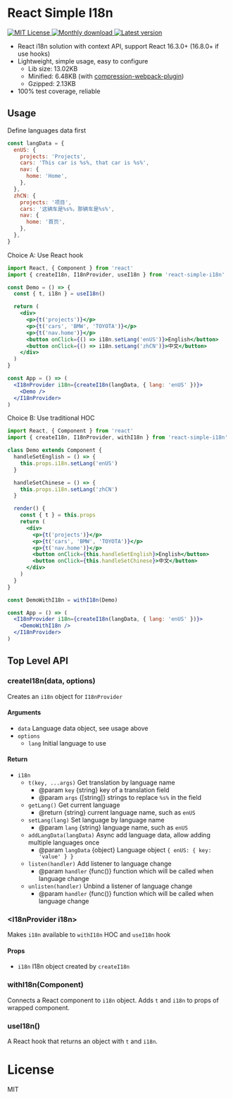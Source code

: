 # React Simple I18n

<div>
  <a href="https://www.npmjs.com/package/react-simple-i18n" title="MIT License">
    <img src="https://img.shields.io/npm/l/react-simple-i18n.svg?color=brightgreen" alt="MIT License">
  </a>
  <a href="https://www.npmjs.com/package/react-simple-i18n" title="Monthly download">
    <img src="https://img.shields.io/npm/dm/react-simple-i18n.svg?color=green" alt="Monthly download">
  </a>
  <a href="https://www.npmjs.com/package/react-simple-i18n" title="Latest version">
    <img src="https://img.shields.io/npm/v/react-simple-i18n.svg" alt="Latest version">
  </a>
</div>

- React i18n solution with context API, support React 16.3.0+ (16.8.0+ if use hooks)
- Lightweight, simple usage, easy to configure
    - Lib size: 13.02KB
    - Minified: 6.48KB (with [compression-webpack-plugin](https://github.com/webpack-contrib/compression-webpack-plugin))
    - Gzipped: 2.13KB
- 100% test coverage, reliable

## Usage

Define languages data first
```jsx
const langData = {
  enUS: {
    projects: 'Projects',
    cars: 'This car is %s%, that car is %s%',
    nav: {
      home: 'Home',
    },
  },
  zhCN: {
    projects: '项目',
    cars: '这辆车是%s%，那辆车是%s%',
    nav: {
      home: '首页',
    },
  },
}
```

Choice A: Use React hook
```jsx
import React, { Component } from 'react'
import { createI18n, I18nProvider, useI18n } from 'react-simple-i18n'

const Demo = () => {
  const { t, i18n } = useI18n()

  return (
    <div>
      <p>{t('projects')}</p>
      <p>{t('cars', 'BMW', 'TOYOTA')}</p>
      <p>{t('nav.home')}</p>
      <button onClick={() => i18n.setLang('enUS')}>English</button>
      <button onClick={() => i18n.setLang('zhCN')}>中文</button>
    </div>
  )
}

const App = () => (
  <I18nProvider i18n={createI18n(langData, { lang: 'enUS' })}>
    <Demo />
  </I18nProvider>
)
```

Choice B: Use traditional HOC
```jsx
import React, { Component } from 'react'
import { createI18n, I18nProvider, withI18n } from 'react-simple-i18n'

class Demo extends Component {
  handleSetEnglish = () => {
    this.props.i18n.setLang('enUS')
  }

  handleSetChinese = () => {
    this.props.i18n.setLang('zhCN')
  }

  render() {
    const { t } = this.props
    return (
      <div>
        <p>{t('projects')}</p>
        <p>{t('cars', 'BMW', 'TOYOTA')}</p>
        <p>{t('nav.home')}</p>
        <button onClick={this.handleSetEnglish}>English</button>
        <button onClick={this.handleSetChinese}>中文</button>
      </div>
    )
  }
}

const DemoWithI18n = withI18n(Demo)

const App = () => (
  <I18nProvider i18n={createI18n(langData, { lang: 'enUS' })}>
    <DemoWithI18n />
  </I18nProvider>
)
```

## Top Level API

### createI18n(data, options)

Creates an `i18n` object for `I18nProvider`

#### Arguments

- `data` Language data object, see usage above
- `options`
  - `lang` Initial language to use

#### Return

- `i18n`
  - `t(key, ...args)` Get translation by language name
    - @param `key` {string} key of a translation field
    - @param `args` {[string]} strings to replace `%s%` in the field
  - `getLang()` Get current language
    - @return {string} current language name, such as `enUS`
  - `setLang(lang)` Set language by language name
    - @param `lang` {string} language name, such as `enUS`
  - `addLangData(langData)` Async add language data, allow adding multiple languages once
    - @param `langData` {object} Language object `{ enUS: { key: 'value' } }`
  - `listen(handler)` Add listener to language change
    - @param `handler` {func()} function which will be called when language change
  - `unlisten(handler)` Unbind a listener of language change
    - @param `handler` {func()} function which will be called when language change

### \<I18nProvider i18n\>

Makes `i18n` available to `withI18n` HOC and `useI18n` hook

#### Props

- `i18n` I18n object created by `createI18n`


### withI18n(Component)

Connects a React component to `i18n` object.
Adds `t` and `i18n` to props of wrapped component.

### useI18n()

A React hook that returns an object with `t` and `i18n`.

# License

MIT
